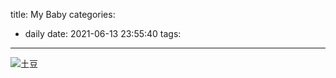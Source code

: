 title: My Baby
categories:
  - daily
date: 2021-06-13 23:55:40
tags:
---
![土豆](https://github.com/lesssound/lesssound.github.io/blob/master/source/_posts/daily/mybaby/baby.png?raw=true)
